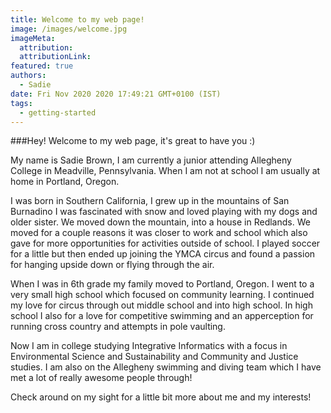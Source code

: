 ```yaml
---
title: Welcome to my web page!
image: /images/welcome.jpg
imageMeta:
  attribution:
  attributionLink:
featured: true
authors:
  - Sadie
date: Fri Nov 2020 2020 17:49:21 GMT+0100 (IST)
tags:
  - getting-started
---
```


###Hey! Welcome to my web page, it's great to have you :)

My name is Sadie Brown, I am currently a junior attending Allegheny College in Meadville, Pennsylvania. When I am not at school I am usually at home in Portland, Oregon.

I was born in Southern California, I grew up in the mountains of San Burnadino I was fascinated with snow and loved playing with my dogs and older sister. We moved down the mountain, into a house in Redlands. We moved for a couple reasons it was closer to work and school which also gave for more opportunities for activities outside of school. I played soccer for a little but then ended up joining the YMCA circus and found a passion for hanging upside down or flying through the air.

When I was in 6th grade my family moved to Portland, Oregon. I went to a very small high school which focused on community learning. I continued my love for circus through out middle school and into high school. In high school I also for a love for competitive swimming and an apperception for running cross country and attempts in pole vaulting.

Now I am in college studying Integrative Informatics with a focus in Environmental Science and Sustainability and Community and Justice studies. I am also on the Allegheny swimming and diving team which I have met a lot of really awesome people through!

Check around on my sight for a little bit more about me and my interests!

